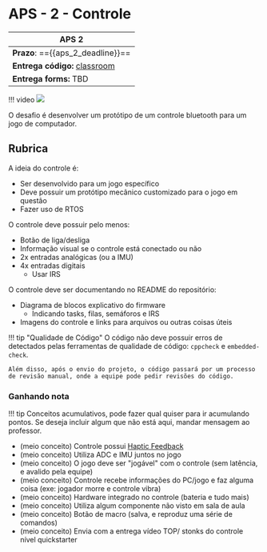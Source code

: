 # APS - 2 - Controle

| APS 2                                                |
|------------------------------------------------------|
| **Prazo**: =={{aps_2_deadline}}==                    |
| **Entrega código:** [classroom]({{aps_2_classroom}}) |
| **Entrega forms:** TBD                               |

!!! video
    ![](https://www.youtube.com/watch?v=uCgnWqoP4MM)

O desafio é desenvolver um protótipo de um controle bluetooth para um jogo de computador. 

## Rubrica

A ideia do controle é:

- Ser desenvolvido para um jogo específico
- Deve possuir um protótipo mecânico customizado para o jogo em questão
- Fazer uso de RTOS

O controle deve possuir pelo menos:

- Botão de liga/desliga
- Informação visual se o controle está conectado ou não
- 2x entradas analógicas (ou a IMU)
- 4x entradas digitais 
    - Usar IRS

O controle deve ser documentando no README do repositório:

- Diagrama de blocos explicativo do firmware
    - Indicando tasks, filas, semáforos e IRS
- Imagens do controle e links para arquivos ou outras coisas úteis

!!! tip "Qualidade de Código"
    O código não deve possuir erros de detectados pelas ferramentas de qualidade de código: `cppcheck` e `embedded-check`.
    
    Além disso, após o envio do projeto, o código passará por um processo de revisão manual, onde a equipe pode pedir revisões do código.

### Ganhando nota

!!! tip
    Conceitos acumulativos, pode fazer qual quiser para ir acumulando pontos. Se deseja incluir algum que não está aqui, 
    mandar mensagem ao professor.

- (meio conceito) Controle possui [Haptic Feedback](https://en.wikipedia.org/wiki/Haptic_technology)
- (meio conceito) Utiliza ADC e IMU juntos no jogo
- (meio conceito) O jogo deve ser "jogável" com o controle (sem latência, e avalido pela equipe)
- (meio conceito) Controle recebe informações do PC/jogo e faz alguma coisa (exe: jogador morre e controle vibra)
- (meio conceito) Hardware integrado no controle (bateria e tudo mais) 
- (meio conceito) Utiliza algum componente não visto em sala de aula
- (meio conceito) Botão de macro (salva, e reproduz uma série de comandos)
- (meio conceito) Envia com a entrega vídeo TOP/ stonks do controle nível quickstarter  
